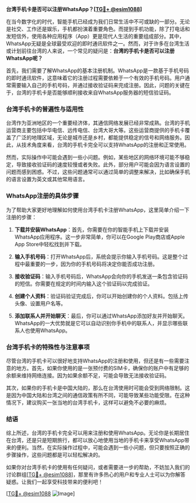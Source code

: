 **台湾手机卡是否可以注册WhatsApp？[[TG💪+ @esim1088](https://t.me/s/esim1088)]**

在当今数字化的时代，智能手机已经成为我们日常生活中不可或缺的一部分。无论是社交、工作还是娱乐，手机都扮演着重要角色。而提到手机功能，除了打电话和发短信外，使用各种应用程序（App）更是现代人生活的重要组成部分。其中，WhatsApp无疑是全球最受欢迎的即时通讯软件之一。然而，对于许多在台湾生活或计划前往台湾的人来说，一个常见的疑问是：**台湾的手机卡是否可以注册WhatsApp呢？**

首先，我们需要了解WhatsApp的基本注册机制。WhatsApp是一款基于手机号码的即时通讯软件，这意味着它的注册过程需要依赖于一个有效的手机号码。用户通常需要输入自己的手机号码，并通过接收验证码来完成注册。因此，问题的关键在于，台湾的手机卡是否能够顺利接收来自WhatsApp服务器的短信验证码。

### 台湾手机卡的普遍性与适用性

台湾作为亚洲地区的一个重要经济体，其通信网络发展已经非常成熟。台湾的手机运营商主要包括中华电信、远传电信、台湾大哥大等。这些运营商提供的手机卡覆盖了广泛的地理区域，无论是城市还是乡村，都能提供稳定的信号和网络服务。因此，从技术角度来看，台湾的手机卡完全可以支持WhatsApp的注册和正常使用。

然而，实际操作中可能会遇到一些小问题。例如，某些地区的网络环境可能不够稳定，导致接收验证码的速度较慢或者失败。此外，部分用户可能会因为语言设置的问题而感到困惑。不过，这些问题通常可以通过简单的调整来解决，比如确保手机的语言设置为英文或其他常用语言。

### WhatsApp注册的具体步骤

为了帮助大家更好地理解如何使用台湾手机卡注册WhatsApp，这里简单介绍一下注册的步骤：

1. **下载并安装WhatsApp**：首先，你需要在你的智能手机上下载并安装WhatsApp应用程序。这一步非常简单，你可以在Google Play商店或Apple App Store中轻松找到并下载。

2. **输入手机号码**：打开WhatsApp后，系统会提示你输入手机号码。这是整个过程中最重要的一步，因为你的手机号码将决定你能否成功注册。

3. **接收验证码**：输入手机号码后，WhatsApp会向你的手机发送一条包含验证码的短信。你需要在规定的时间内输入这个验证码以完成验证。

4. **创建个人资料**：验证码验证完成后，你可以开始创建你的个人资料。包括上传头像、设置用户名等。

5. **添加联系人并开始聊天**：最后，你可以通过WhatsApp添加好友并开始聊天。WhatsApp的一大优势就是它可以自动识别你手机中的联系人，并显示哪些联系人也使用WhatsApp。

### 台湾手机卡的特殊性与注意事项

尽管台湾的手机卡可以很好地支持WhatsApp的注册和使用，但还是有一些需要注意的地方。首先，如果你使用的是一张预付费的SIM卡，确保你的账户中有足够的余额来维持网络连接。因为如果余额不足，可能会导致无法接收验证码。

其次，如果你的手机卡是中国大陆的，那么在台湾使用时可能会受到网络限制。这是因为中国大陆和台湾之间的通信政策有所不同，可能导致某些功能受限。在这种情况下，建议购买一张当地的台湾手机卡，这样可以避免不必要的麻烦。

### 结语

综上所述，台湾的手机卡完全可以用来注册和使用WhatsApp。无论你是长期居住在台湾，还是只是短期旅行，都可以放心地使用当地的手机卡来享受WhatsApp带来的便利。当然，在实际操作过程中，可能会遇到一些小问题，但只要按照正确的步骤操作，这些问题都是可以轻松解决的。

如果你对台湾手机卡的使用有任何疑问，或者需要进一步的帮助，不妨加入我们的讨论群组[[TG💪+ @esim1088](https://t.me/s/esim1088)]，那里有许多热心的用户和专业人士可以为你解答疑惑。让我们一起享受科技带来的便利吧！

[[TG💪+ @esim1088](https://t.me/s/esim1088) ![Image](https://i.postimg.cc/4NQfJmqS/Snipaste-2025-05-13-00-14-12.png)]